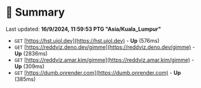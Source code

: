# 📖 Summary
Last updated: **16/9/2024, 11:59:53 PTG "Asia/Kuala_Lumpur"**

- `GET` [https://hst.ujol.dev](https://hst.ujol.dev) - **Up** (576ms)
- `GET` [https://reddviz.deno.dev/gimme](https://reddviz.deno.dev/gimme) - **Up** (2836ms)
- `GET` [https://reddviz.amar.kim/gimme](https://reddviz.amar.kim/gimme) - **Up** (309ms)
- `GET` [https://dumb.onrender.com](https://dumb.onrender.com) - **Up** (385ms)
